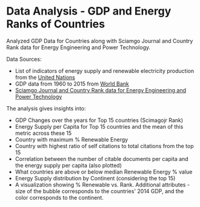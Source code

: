 # Data Analysis - GDP and Energy Ranks of Countries

Analyzed GDP Data for Countries along with Sciamgo Journal and Country Rank data for Energy Engineering and Power Technology.

Data Sources:
* List of indicators of energy supply and renewable electricity production from the [United Nations](http://unstats.un.org/unsd/environment/excel_file_tables/2013/Energy%20Indicators.xls) 
* GDP data from 1960 to 2015 from [World Bank](http://data.worldbank.org/indicator/NY.GDP.MKTP.CD)
* [Sciamgo Journal and Country Rank data for Energy Engineering and Power Technology](http://www.scimagojr.com/countryrank.php?category=2102)

The analysis gives insights into:
* GDP Changes over the years for Top 15 countries (Scimagojr Rank) 
* Energy Supply per Capita for Top 15 countries and the mean of this metric across these 15
* Country with maximum % Renewable Energy
* Country with highest ratio of self citations to total citations from the top 15
* Correlation between the number of citable documents per capita and the energy supply per capita (also plotted)
* What countries are above or below median Renewable Energy % value
* Energy Supply distribution by Continent (considering the top 15)
* A visualization showing % Renewable vs. Rank. Additional attributes - size of the bubble corresponds to the countries' 2014 GDP, and the color corresponds to the continent.
